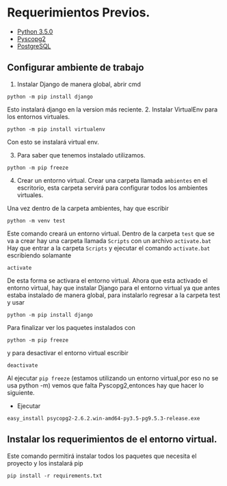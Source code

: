 # Requerimientos Previos.
* [Python 3.5.0](https://www.python.org/downloads/)
* [Pyscopg2](http://www.stickpeople.com/projects/python/win-psycopg/)
* [PostgreSQL](https://www.postgresql.org/download/)

## Configurar ambiente de trabajo
1. Instalar Django de manera global, abrir cmd
```=bash
python -m pip install django
```
Esto instalará django en la version más reciente.
2. Instalar VirtualEnv para los entornos virtuales.
```=bash
python -m pip install virtualenv
```
Con esto se instalará virtual env.

3. Para saber que tenemos instalado utilizamos.
```=bash
python -m pip freeze
```

4. Crear un entorno virtual.
Crear una carpeta llamada `ambientes` en el escritorio, esta carpeta servirá para configurar todos los ambientes virtuales.

Una vez dentro de la carpeta ambientes, hay que escribir
```=bash
python -m venv test
```
Este comando creará un entorno virtual.
Dentro de la carpeta `test` que se va a crear hay una carpeta llamada `Scripts` con un archivo `activate.bat`
Hay que entrar a la carpeta `Scripts` y ejecutar el comando `activate.bat` escribiendo solamante
```=bash
activate
```
De esta forma se activara el entorno virtual.
Ahora que esta activado el entorno virtual, hay que instalar Django para el entorno virtual ya que antes estaba instalado de manera global, para instalarlo regresar a la carpeta test y usar
```=bash
python -m pip install django
```
Para finalizar ver los paquetes instalados con
```=bash
python -m pip freeze
```
y para desactivar el entorno virtual escribir
```=bash
deactivate
```

Al ejecutar `pip freeze` (estamos utilizando un entorno virtual,por eso no se usa python -m) vemos que falta Pyscopg2,entonces hay que hacer lo siguiente.
* Ejecutar
```=bash
easy_install psycopg2-2.6.2.win-amd64-py3.5-pg9.5.3-release.exe
```

## Instalar los requerimientos de el entorno virtual.
Este comando permitirá instalar todos los paquetes que necesita el proyecto y los instalará pip
```
pip install -r requirements.txt
```